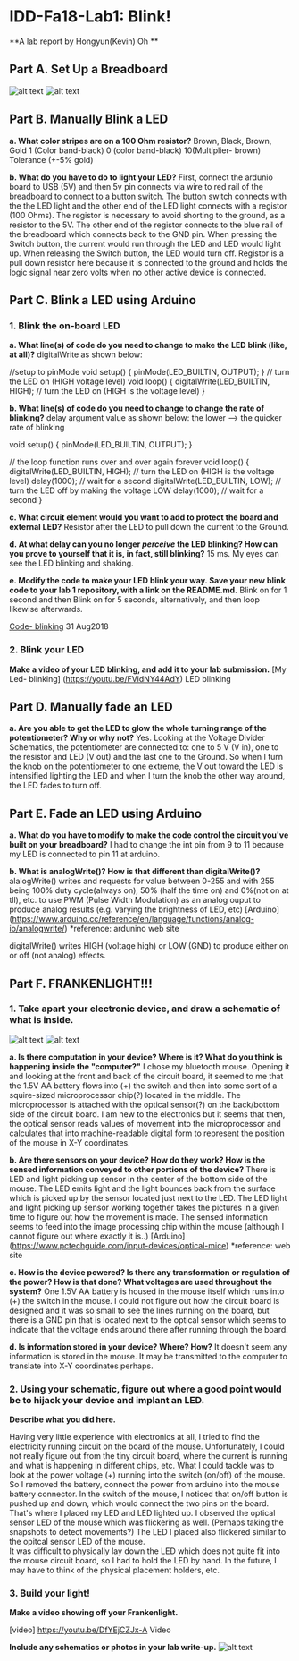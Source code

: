 # IDD-Fa18-Lab1: Blink!

**A lab report by Hongyun(Kevin) Oh **

## Part A. Set Up a Breadboard

![alt text](https://github.com/contactkoh/IDD-Fa18-Lab1/blob/master/board1.jpg)
![alt text](https://github.com/contactkoh/IDD-Fa18-Lab1/blob/master/board2.jpg)


## Part B. Manually Blink a LED

**a. What color stripes are on a 100 Ohm resistor?**
Brown,  Black,   Brown,           Gold
 1 (Color band-black)      0 (color band-black)     10(Multiplier- brown)  Tolerance (+-5% gold)
 
**b. What do you have to do to light your LED?**
First, connect the ardunio board to USB (5V) and then 5v pin connects via wire to red rail of the breadboard to connect to a button switch. The button switch connects with the the LED light and the other end of the LED light connects with a registor (100 Ohms). The registor is necessary to avoid shorting to the ground, as a resistor to the 5V. The other end of the registor connects to the blue rail of the breadboard which connects back to the GND pin.  When pressing the Switch button, the current would run through the LED and LED would light up. When releasing the Switch button, the LED would turn off.  Registor is a pull down resistor here because it is connected to the ground and holds the logic signal near zero volts when no other active device is connected. 

## Part C. Blink a LED using Arduino


### 1. Blink the on-board LED

**a. What line(s) of code do you need to change to make the LED blink (like, at all)?**
digitalWrite as shown below:  

//setup to pinMode
void setup() {
  pinMode(LED_BUILTIN, OUTPUT);
}
// turn the LED on  (HIGH voltage level)
void loop() {
  digitalWrite(LED_BUILTIN, HIGH);   // turn the LED on (HIGH is the voltage level)
}

**b. What line(s) of code do you need to change to change the rate of blinking?**
delay argument value as shown below:  the lower --> the quicker rate of blinking

void setup() {
  pinMode(LED_BUILTIN, OUTPUT);
}

// the loop function runs over and over again forever
void loop() {
  digitalWrite(LED_BUILTIN, HIGH);   // turn the LED on (HIGH is the voltage level)
  delay(1000);                       // wait for a second
  digitalWrite(LED_BUILTIN, LOW);    // turn the LED off by making the voltage LOW
  delay(1000);                       // wait for a second
}


**c. What circuit element would you want to add to protect the board and external LED?**
Resistor after the LED to pull down the current to the Ground. 

**d. At what delay can you no longer *perceive* the LED blinking? How can you prove to yourself that it is, in fact, still blinking?**
15 ms.  My eyes can see the LED blinking and shaking. 


**e. Modify the code to make your LED blink your way. Save your new blink code to your lab 1 repository, with a link on the README.md.**
Blink on for 1 second and then Blink on for 5 seconds, alternatively, and then loop likewise afterwards.

[Code- blinking](https://github.com/contactkoh/IDD-Fa18-Lab1/blob/master/Blink1.ino) 31 Aug2018



### 2. Blink your LED

**Make a video of your LED blinking, and add it to your lab submission.**
[My Led- blinking] (https://youtu.be/FVidNY44AdY) LED blinking

## Part D. Manually fade an LED

**a. Are you able to get the LED to glow the whole turning range of the potentiometer? Why or why not?**
Yes. Looking at the Voltage Divider Schematics, the potentiometer are connected to: one to 5 V (V in), one to the resistor and LED (V out) and the last one to the Ground. So when I turn the knob on the potentiometer to one extreme, the V out toward the LED is intensified lighting the LED and when I turn the knob the other way around, the LED fades to turn off. 


## Part E. Fade an LED using Arduino

**a. What do you have to modify to make the code control the circuit you've built on your breadboard?**
I had to change the int pin from 9 to 11 because my LED is connected to pin 11 at arduino.

**b. What is analogWrite()? How is that different than digitalWrite()?**
alalogWrite() writes and requests for value between 0-255 and with 255 being 100% duty cycle(always on), 50% (half the time on) and 0%(not on at tll), etc. to use PWM (Pulse Width Modulation) as an analog ouput to produce analog results (e.g. varying the brightness of LED, etc)
[Arduino] (https://www.arduino.cc/reference/en/language/functions/analog-io/analogwrite/) *reference: ardunino web site

digitalWrite() writes HIGH (voltage high) or LOW (GND) to produce either on or off (not analog) effects. 


## Part F. FRANKENLIGHT!!!

### 1. Take apart your electronic device, and draw a schematic of what is inside. 
![alt text](https://github.com/contactkoh/IDD-Fa18-Lab1/blob/master/light1.jpg)
![alt text](https://github.com/contactkoh/IDD-Fa18-Lab1/blob/master/light2.jpg)

**a. Is there computation in your device? Where is it? What do you think is happening inside the "computer?"**
I chose my bluetooth mouse. Opening it and looking at the front and back of the circuit board, it seemed to me that the 1.5V AA battery flows into (+) the switch and then into some sort of a squire-sized microprocessor chip(?) located in the middle. The microprocessor is attached with the optical sensor(?) on the back/bottom side of the circuit board.  I am new to the electronics but it seems that then, the optical sensor reads values of movement into the microprocessor and calculates that into machine-readable digital form to represent the position of the mouse in X-Y coordinates.

**b. Are there sensors on your device? How do they work? How is the sensed information conveyed to other portions of the device?**
There is LED and light picking up sensor in the center of the bottom side of the mouse. 
The LED emits light and the light bounces back from the surface which is picked up by the sensor located just next to the LED.
The LED light and light picking up sensor working together takes the pictures in a given time to figure out how the movement is made. The sensed information seems to feed into the image processing chip within the mouse (although I cannot figure out where exactly it is..) 
[Arduino] (https://www.pctechguide.com/input-devices/optical-mice)  *reference: web site

**c. How is the device powered? Is there any transformation or regulation of the power? How is that done? What voltages are used throughout the system?**
One 1.5V AA battery is housed in the mouse itself which runs into (+) the switch in the mouse. 
I could not figure out how the circuit board is designed and it was so small to see the lines running on the board, but there is a GND pin that is located next to the optical sensor which seems to indicate that the voltage ends around there after running through the board. 

**d. Is information stored in your device? Where? How?**
It doesn't seem any information is stored in the mouse. It may be transmitted to the computer to translate into X-Y coordinates perhaps. 

### 2. Using your schematic, figure out where a good point would be to hijack your device and implant an LED.

**Describe what you did here.**

Having very little experience with electronics at all, 
I tried to find the electricity running circuit on the board of the mouse. 
Unfortunately, I could not really figure out from the tiny circuit board, where the current is running and what is happening in different chips, etc. 
What I could tackle was to look at the power voltage (+) running into the switch (on/off) of the mouse. 
So I removed the battery, connect the power from arduino into the mouse battery connector. 
In the switch of the mouse, I noticed that on/off button is pushed up and down, which would connect the two pins on the board. 
That's where I placed my LED and LED lighted up. 
I observed the optical sensor LED of the mouse which was flickering as well. (Perhaps taking the snapshots to detect movements?) 
The LED I placed also flickered similar to the opitcal sensor LED of the mouse.  
It was difficult to physically lay down the LED which does not quite fit into the mouse circuit board, so I had to hold the LED by hand. In the future, I may have to think of the physical placement holders, etc. 

### 3. Build your light!

**Make a video showing off your Frankenlight.**

[video] https://youtu.be/DfYEjCZJx-A Video


**Include any schematics or photos in your lab write-up.**
![alt text](https://github.com/contactkoh/IDD-Fa18-Lab1/blob/master/light3.jpg)

